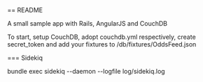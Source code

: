 == README

A small sample app with Rails, AngularJS and CouchDB

To start, setup CouchDB, adopt couchdb.yml respectively, create secret_token and 
add your fixtures to /db/fixtures/OddsFeed.json

=== Sidekiq

bundle exec sidekiq --daemon --logfile log/sidekiq.log 


